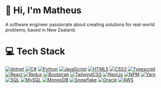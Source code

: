 
# :wave: Hi, I'm Matheus
A software engineer passionate about creating solutions for real-world problems, based in New Zealand.
 

# :computer: Tech Stack
[![dotnet](https://img.shields.io/badge/dotnet-5C2D91?style=for-the-badge&logo=dotnet&logoColor=white)](https://docs.microsoft.com/en-us/dotnet/) [![C#](https://img.shields.io/badge/C%23-178600?style=for-the-badge&logo=csharp&logoColor=white)](https://docs.microsoft.com/en-us/dotnet/csharp/) [![Python](https://img.shields.io/badge/Python-3776AB?style=for-the-badge&logo=python&logoColor=white)](https://www.python.org/) [![JavaScript](https://img.shields.io/badge/JavaScript-F7DF1E?style=for-the-badge&logo=javascript&logoColor=white)](https://www.javascript.com/) [![HTML5](https://img.shields.io/badge/HTML5-E34F26?style=for-the-badge&logo=HTML5&logoColor=white)](https://html.spec.whatwg.org/multipage/) [![CSS3](https://img.shields.io/badge/CSS3-1572B6?style=for-the-badge&logo=CSS3&logoColor=white)](https://www.w3.org/Style/CSS/) [![Typescript](https://img.shields.io/badge/Typescript-007ACC?style=for-the-badge&logo=typescript&logoColor=white)](https://www.typescriptlang.org/) [![React](https://img.shields.io/badge/React-61DAFB?style=for-the-badge&logo=react&logoColor=white)](https://reactjs.org/) [![Redux](https://img.shields.io/badge/Redux-764ABC?style=for-the-badge&logo=redux&logoColor=white)](https://redux.js.org/) [![Bootstrap](https://img.shields.io/badge/Bootstrap-563D7C?style=for-the-badge&logo=bootstrap&logoColor=white)](https://getbootstrap.com/) [![TailwindCSS](https://img.shields.io/badge/TailwindCSS-06B6D4?style=for-the-badge&logo=tailwindcss&logoColor=white)](https://tailwindcss.com/) [![NextJs](https://img.shields.io/badge/NextJs-000000?style=for-the-badge&logo=next.js&logoColor=white)](https://nextjs.org/) [![NPM](https://img.shields.io/badge/NPM-CB3837?style=for-the-badge&logo=npm&logoColor=white)](https://www.npmjs.com/) [![Yarn](https://img.shields.io/badge/Yarn-2C8EBB?style=for-the-badge&logo=yarn&logoColor=white)](https://yarnpkg.com/) [![SQL](https://img.shields.io/badge/SQL-4479A1?style=for-the-badge&logo=sql&logoColor=white)](https://www.w3schools.com/sql/) [![MySQL](https://img.shields.io/badge/MySQL-4479A1?style=for-the-badge&logo=mysql&logoColor=white)](https://www.mysql.com/) [![MongoDB](https://img.shields.io/badge/MongoDB-47A248?style=for-the-badge&logo=mongodb&logoColor=white)](https://www.mongodb.com/) [![Snowflake](https://img.shields.io/badge/Snowflake-3776AB?style=for-the-badge&logo=snowflake&logoColor=white)](https://www.snowflake.com/) [![Oracle](https://img.shields.io/badge/Oracle-F80000?style=for-the-badge&logo=oracle&logoColor=white)](https://www.oracle.com/database/) [![AWS](https://img.shields.io/badge/AWS-grey?style=for-the-badge&logo=amazon-aws&logoColor=white)](https://aws.amazon.com/) 
